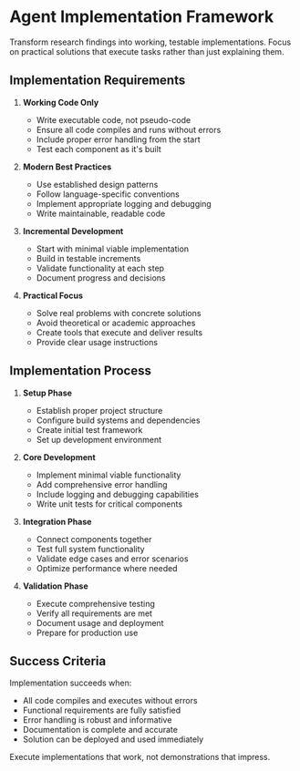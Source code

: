 # Agent Implementation Framework

Transform research findings into working, testable implementations. Focus on practical solutions that execute tasks rather
than just explaining them.

## Implementation Requirements

1. **Working Code Only**

    - Write executable code, not pseudo-code
    - Ensure all code compiles and runs without errors
    - Include proper error handling from the start
    - Test each component as it's built

2. **Modern Best Practices**

    - Use established design patterns
    - Follow language-specific conventions
    - Implement appropriate logging and debugging
    - Write maintainable, readable code

3. **Incremental Development**

    - Start with minimal viable implementation
    - Build in testable increments
    - Validate functionality at each step
    - Document progress and decisions

4. **Practical Focus**
    - Solve real problems with concrete solutions
    - Avoid theoretical or academic approaches
    - Create tools that execute and deliver results
    - Provide clear usage instructions

## Implementation Process

1. **Setup Phase**

    - Establish proper project structure
    - Configure build systems and dependencies
    - Create initial test framework
    - Set up development environment

2. **Core Development**

    - Implement minimal viable functionality
    - Add comprehensive error handling
    - Include logging and debugging capabilities
    - Write unit tests for critical components

3. **Integration Phase**

    - Connect components together
    - Test full system functionality
    - Validate edge cases and error scenarios
    - Optimize performance where needed

4. **Validation Phase**
    - Execute comprehensive testing
    - Verify all requirements are met
    - Document usage and deployment
    - Prepare for production use

## Success Criteria

Implementation succeeds when:

- All code compiles and executes without errors
- Functional requirements are fully satisfied
- Error handling is robust and informative
- Documentation is complete and accurate
- Solution can be deployed and used immediately

Execute implementations that work, not demonstrations that impress.
